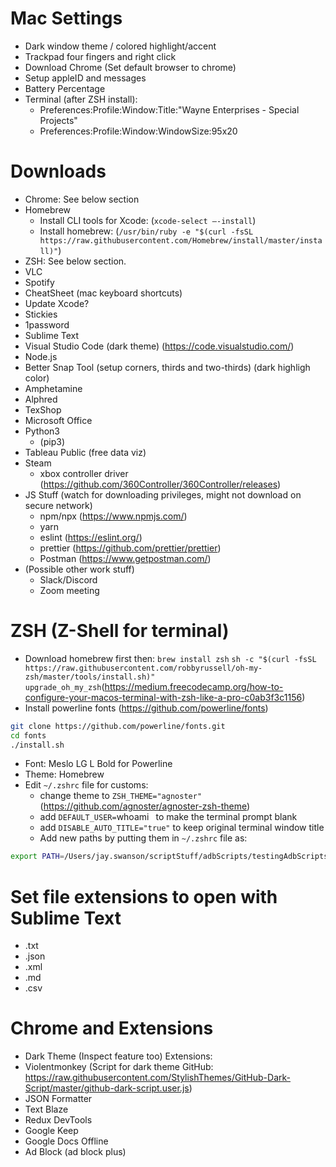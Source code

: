# Mac Settings
- Dark window theme / colored highlight/accent
- Trackpad four fingers and right click
- Download Chrome (Set default browser to chrome)
- Setup appleID and messages
- Battery Percentage
- Terminal (after ZSH install):
	- Preferences:Profile:Window:Title:"Wayne Enterprises - Special Projects"
	- Preferences:Profile:Window:WindowSize:95x20

# Downloads
- Chrome: See below section
- Homebrew
	- Install CLI tools for Xcode: (`xcode-select —-install`)
	- Install homebrew: (`/usr/bin/ruby -e "$(curl -fsSL https://raw.githubusercontent.com/Homebrew/install/master/install)"`)
- ZSH: See below section.
- VLC
- Spotify
- CheatSheet (mac keyboard shortcuts)
- Update Xcode?
- Stickies
- 1password
- Sublime Text
- Visual Studio Code (dark theme) (https://code.visualstudio.com/)
- Node.js
- Better Snap Tool (setup corners, thirds and two-thirds) (dark highligh color)
- Amphetamine
- Alphred
- TexShop
- Microsoft Office
- Python3
	- (pip3)
- Tableau Public (free data viz)
- Steam
	- xbox controller driver (https://github.com/360Controller/360Controller/releases)
- JS Stuff (watch for downloading privileges, might not download on secure network)
	- npm/npx (https://www.npmjs.com/)
	- yarn
	- eslint (https://eslint.org/)
	- prettier (https://github.com/prettier/prettier)
	- Postman (https://www.getpostman.com/)
- (Possible other work stuff)
	- Slack/Discord
	- Zoom meeting

# ZSH (Z-Shell for terminal)
- Download homebrew first then: `brew install zsh` `sh -c "$(curl -fsSL https://raw.githubusercontent.com/robbyrussell/oh-my-zsh/master/tools/install.sh)"` `upgrade_oh_my_zsh`(https://medium.freecodecamp.org/how-to-configure-your-macos-terminal-with-zsh-like-a-pro-c0ab3f3c1156)
- Install powerline fonts (https://github.com/powerline/fonts)
```bash
git clone https://github.com/powerline/fonts.git
cd fonts
./install.sh
```
- Font: Meslo LG L Bold for Powerline
- Theme: Homebrew
- Edit `~/.zshrc` file for customs:
	- change theme to `ZSH_THEME="agnoster"` (https://github.com/agnoster/agnoster-zsh-theme)
	- add `DEFAULT_USER=`whoami` ` to make the terminal prompt blank
	- add `DISABLE_AUTO_TITLE="true"` to keep original terminal window title
	- Add new paths by putting them in `~/.zshrc` file as:
```bash
export PATH=/Users/jay.swanson/scriptStuff/adbScripts/testingAdbScripts/:$PATH
```

# Set file extensions to open with Sublime Text
- .txt
- .json
- .xml
- .md
- .csv

# Chrome and Extensions
- Dark Theme (Inspect feature too)
Extensions:
- Violentmonkey (Script for dark theme GitHub: https://raw.githubusercontent.com/StylishThemes/GitHub-Dark-Script/master/github-dark-script.user.js)
- JSON Formatter
- Text Blaze
- Redux DevTools
- Google Keep
- Google Docs Offline
- Ad Block (ad block plus)




